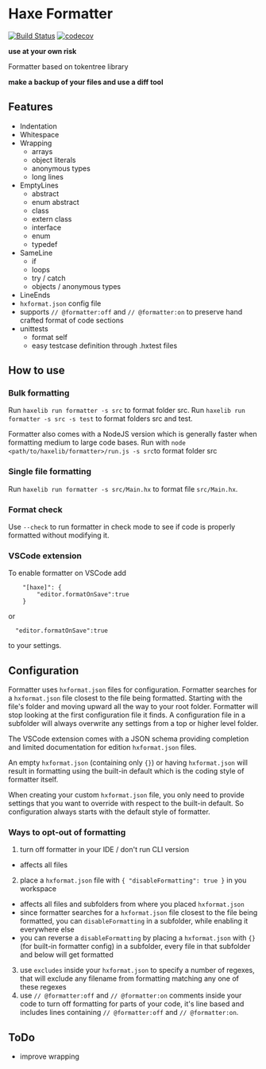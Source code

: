 # Haxe Formatter

[![Build Status](https://travis-ci.org/HaxeCheckstyle/haxe-formatter.svg?branch=master)](https://travis-ci.org/HaxeCheckstyle/haxe-formatter)
[![codecov](https://codecov.io/gh/HaxeCheckstyle/haxe-formatter/branch/master/graph/badge.svg)](https://codecov.io/gh/HaxeCheckstyle/haxe-formatter)


**use at your own risk**

Formatter based on tokentree library

**make a backup of your files and use a diff tool**

## Features
- Indentation
- Whitespace
- Wrapping
  - arrays
  - object literals
  - anonymous types
  - long lines
- EmptyLines
  - abstract
  - enum abstract
  - class
  - extern class
  - interface
  - enum
  - typedef
- SameLine
  - if
  - loops
  - try / catch
  - objects / anonymous types
- LineEnds
- `hxformat.json` config file
- supports `// @formatter:off` and `// @formatter:on` to preserve hand crafted format of code sections
- unittests
  - format self
  - easy testcase definition through .hxtest files

## How to use

### Bulk formatting
Run `haxelib run formatter -s src` to format folder src.
Run `haxelib run formatter -s src -s test` to format folders src and test.

Formatter also comes with a NodeJS version which is generally faster when formatting medium to large code bases. Run with `node <path/to/haxelib/formatter>/run.js -s src`to format folder src

### Single file formatting
Run `haxelib run formatter -s src/Main.hx` to format file `src/Main.hx`.

### Format check
Use `--check` to run formatter in check mode to see if code is properly formatted without modifying it.

### VSCode extension
To enable formatter on VSCode add
```
	"[haxe]": {
		"editor.formatOnSave":true
	}
```
or
```
  "editor.formatOnSave":true
```
to your settings.

## Configuration

Formatter uses `hxformat.json` files for configuration.
Formatter searches for a `hxformat.json` file closest to the file being formatted. Starting with the file's folder and moving upward all the way to your root folder. Formatter will stop looking at the first configuration file it finds. A configuration file in a subfolder will always overwrite any settings from a top or higher level folder.

The VSCode extension comes with a JSON schema providing completion and limited documentation for edition `hxformat.json` files.

An empty `hxformat.json` (containing only `{}`) or having `hxformat.json` will result in formatting using the built-in default which is the coding style of formatter itself.

When creating your custom `hxformat.json` file, you only need to provide settings that you want to override with respect to the built-in default. So configuration always starts with the default style of formatter.

### Ways to opt-out of formatting
1. turn off formatter in your IDE / don't run CLI version
  - affects all files
2. place a `hxformat.json` file with `{ "disableFormatting": true }` in you workspace
  - affects all files and subfolders from where you placed `hxformat.json`
  - since formatter searches for a `hxformat.json` file closest to the file being formatted, you can `disableFormatting` in a subfolder, while enabling it everywhere else
  - you can reverse a `disableFormatting` by placing a `hxformat.json` with `{}` (for built-in formatter config) in a subfolder, every file in that subfolder and below will get formatted
3. use `excludes` inside your `hxformat.json` to specify a number of regexes, that will exclude any filename from formatting matching any one of these regexes
4. use `// @formatter:off` and `// @formatter:on` comments inside your code to turn off formatting for parts of your code, it's line based and includes lines containing `// @formatter:off` and `// @formatter:on`.


## ToDo
- improve wrapping
